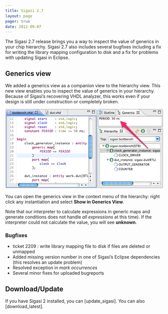 ```yaml
---
title: Sigasi 2.7
layout: page
pager: true
date: 2012-09-07
---
```

The Sigasi 2.7 release brings you a way to inspect the value of generics
in your chip hierarchy. Sigasi 2.7 also includes several bugfixes including a fix for writing the library mapping configuration to disk and a fix for problems with updating
Sigasi in Eclipse.

Generics view
-------------

We added a generics view as a companion view to the hierarchy view. This
new view enables you to inspect the value of generics in your hierarchy.
Because of Sigasi’s recovering VHDL analyzer, this works even if your
design is still under construction or completely broken.

![Generics View](2.7/generics_view.png "Generics View")

You can open the generics view in the context menu of the hierarchy:
right click any instantiation and select **Show in Generics View**.

Note that our interpreter to calculate expressions in generic maps and
generate conditions does not handle *all expressions* at this
time). If the interpreter could
not calculate the value, you will see **unknown**.

### Bugfixes

-   ticket 2209 : write library mapping file to disk if files are
    deleted or unmapped
-   Added missing version number in one of Sigasi’s Eclipse dependencies
    (this resolves an update problem)
-   Resolved exception in *mark occurrences*
-   Several minor fixes for uploaded bugreports

Download/Update
---------------

If you have Sigasi 2 installed, you can [update_sigasi]. You can also [download_latest].
